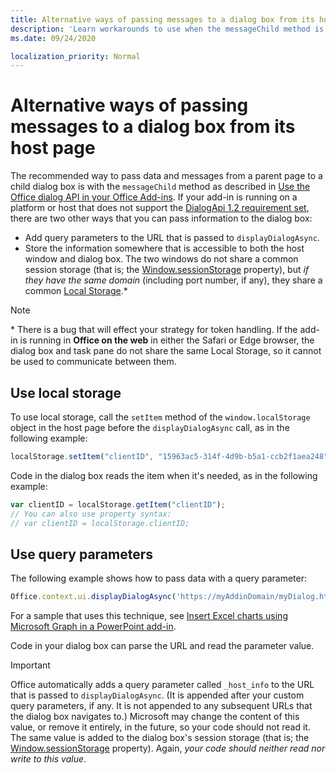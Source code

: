 ```yaml
---
title: Alternative ways of passing messages to a dialog box from its host page
description: 'Learn workarounds to use when the messageChild method is not supported.'
ms.date: 09/24/2020

localization_priority: Normal
---
```


# Alternative ways of passing messages to a dialog box from its host page

The recommended way to pass data and messages from a parent page to a child dialog box is with the `messageChild` method as described in [Use the Office dialog API in your Office Add-ins](dialog-api-in-office-add-ins.md#pass-information-to-the-dialog-box). If your add-in is running on a platform or host that does not support the [DialogApi 1.2 requirement set](../reference/requirement-sets/dialog-api-requirement-sets.md), there are two other ways that you can pass information to the dialog box:

- Add query parameters to the URL that is passed to `displayDialogAsync`.
- Store the information somewhere that is accessible to both the host window and dialog box. The two windows do not share a common session storage (that is; the [Window.sessionStorage](https://developer.mozilla.org/en-US/docs/Web/API/Window/sessionStorage) property), but *if they have the same domain* (including port number, if any), they share a common [Local Storage](https://www.w3schools.com/html/html5_webstorage.asp).\*


> [!NOTE]
> \* There is a bug that will effect your strategy for token handling. If the add-in is running in **Office on the web** in either the Safari or Edge browser, the dialog box and task pane do not share the same Local Storage, so it cannot be used to communicate between them.

## Use local storage

To use local storage, call the `setItem` method of the `window.localStorage` object in the host page before the `displayDialogAsync` call, as in the following example:

```js
localStorage.setItem("clientID", "15963ac5-314f-4d9b-b5a1-ccb2f1aea248");
```

Code in the dialog box reads the item when it's needed, as in the following example:

```js
var clientID = localStorage.getItem("clientID");
// You can also use property syntax:
// var clientID = localStorage.clientID;
```

## Use query parameters

The following example shows how to pass data with a query parameter:

```js
Office.context.ui.displayDialogAsync('https://myAddinDomain/myDialog.html?clientID=15963ac5-314f-4d9b-b5a1-ccb2f1aea248');
```

For a sample that uses this technique, see [Insert Excel charts using Microsoft Graph in a PowerPoint add-in](https://github.com/OfficeDev/PowerPoint-Add-in-Microsoft-Graph-ASPNET-InsertChart).

Code in your dialog box can parse the URL and read the parameter value.

> [!IMPORTANT]
> Office automatically adds a query parameter called `_host_info` to the URL that is passed to `displayDialogAsync`. (It is appended after your custom query parameters, if any. It is not appended to any subsequent URLs that the dialog box navigates to.) Microsoft may change the content of this value, or remove it entirely, in the future, so your code should not read it. The same value is added to the dialog box's session storage (that is; the [Window.sessionStorage](https://developer.mozilla.org/en-US/docs/Web/API/Window/sessionStorage) property). Again, *your code should neither read nor write to this value*.
